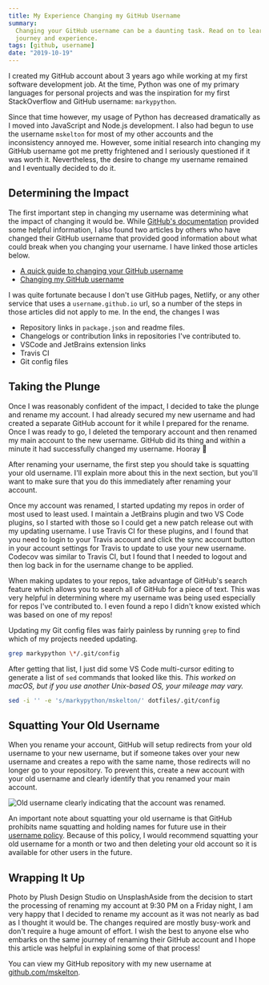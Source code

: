 ```yaml
---
title: My Experience Changing my GitHub Username
summary:
  Changing your GitHub username can be a daunting task. Read on to learn my
  journey and experience.
tags: [github, username]
date: "2019-10-19"
---
```


I created my GitHub account about 3 years ago while working at my first software
development job. At the time, Python was one of my primary languages for
personal projects and was the inspiration for my first StackOverflow and GitHub
username: `markypython`.

Since that time however, my usage of Python has decreased dramatically as I
moved into JavaScript and Node.js development. I also had begun to use the
username `mskelton` for most of my other accounts and the inconsistency annoyed
me. However, some initial research into changing my GitHub username got me
pretty frightened and I seriously questioned if it was worth it. Nevertheless,
the desire to change my username remained and I eventually decided to do it.

## Determining the Impact

The first important step in changing my username was determining what the impact
of changing it would be. While
[GitHub's documentation](https://docs.github.com/en/account-and-profile/setting-up-and-managing-your-github-user-account/managing-user-account-settings/changing-your-github-username)
provided some helpful information, I also found two articles by others who have
changed their GitHub username that provided good information about what could
break when you changing your username. I have linked those articles below.

- [A quick guide to changing your GitHub username](https://www.freecodecamp.org/news/a-quick-guide-to-changing-your-github-username/)
- [Changing my GitHub username](https://www.nikhita.dev/changing-my-github-username)

I was quite fortunate because I don't use GitHub pages, Netlify, or any other
service that uses a `username.github.io` url, so a number of the steps in those
articles did not apply to me. In the end, the changes I was

- Repository links in `package.json` and readme files.
- Changelogs or contribution links in repositories I've contributed to.
- VSCode and JetBrains extension links
- Travis CI
- Git config files

## Taking the Plunge

Once I was reasonably confident of the impact, I decided to take the plunge and
rename my account. I had already secured my new username and had created a
separate GitHub account for it while I prepared for the rename. Once I was ready
to go, I deleted the temporary account and then renamed my main account to the
new username. GitHub did its thing and within a minute it had successfully
changed my username. Hooray 🎉

After renaming your username, the first step you should take is squatting your
old username. I'll explain more about this in the next section, but you'll want
to make sure that you do this immediately after renaming your account.

Once my account was renamed, I started updating my repos in order of most used
to least used. I maintain a JetBrains plugin and two VS Code plugins, so I
started with those so I could get a new patch release out with my updating
username. I use Travis CI for these plugins, and I found that you need to login
to your Travis account and click the sync account button in your account
settings for Travis to update to use your new username. Codecov was similar to
Travis CI, but I found that I needed to logout and then log back in for the
username change to be applied.

When making updates to your repos, take advantage of GitHub's search feature
which allows you to search all of GitHub for a piece of text. This was very
helpful in determining where my username was being used especially for repos
I've contributed to. I even found a repo I didn't know existed which was based
on one of my repos!

Updating my Git config files was fairly painless by running `grep` to find which
of my projects needed updating.

```sh
grep markypython \*/.git/config
```

After getting that list, I just did some VS Code multi-cursor editing to
generate a list of `sed` commands that looked like this. _This worked on macOS,
but if you use another Unix-based OS, your mileage may vary._

```sh
sed -i '' -e 's/markypython/mskelton/' dotfiles/.git/config
```

## Squatting Your Old Username

When you rename your account, GitHub will setup redirects from your old username
to your new username, but if someone takes over your new username and creates a
repo with the same name, those redirects will no longer go to your repository.
To prevent this, create a new account with your old username and clearly
identify that you renamed your main account.

![Old username clearly indicating that the account was renamed.](username.png)

An important note about squatting your old username is that GitHub prohibits
name squatting and holding names for future use in their
[username policy](https://docs.github.com/en/github/site-policy/github-username-policy).
Because of this policy, I would recommend squatting your old username for a
month or two and then deleting your old account so it is available for other
users in the future.

## Wrapping It Up

Photo by Plush Design Studio on UnsplashAside from the decision to start the
processing of renaming my account at 9:30 PM on a Friday night, I am very happy
that I decided to rename my account as it was not nearly as bad as I thought it
would be. The changes required are mostly busy-work and don't require a huge
amount of effort. I wish the best to anyone else who embarks on the same journey
of renaming their GitHub account and I hope this article was helpful in
explaining some of that process!

You can view my GitHub repository with my new username at
[github.com/mskelton](https://github.com/mskelton).
